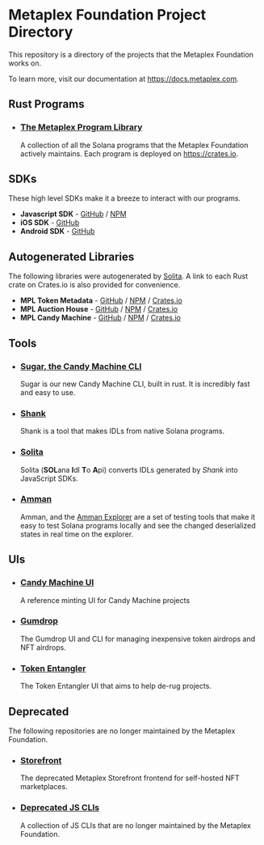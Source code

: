 # Metaplex Foundation Project Directory
This repository is a directory of the projects that the Metaplex Foundation works on. 

To learn more, visit our documentation at https://docs.metaplex.com.

## Rust Programs
- ### [The Metaplex Program Library](https://github.com/metaplex-foundation/metaplex-program-library)
  A collection of all the Solana programs that the Metaplex Foundation actively maintains. Each program is deployed on https://crates.io.


## SDKs
These high level SDKs make it a breeze to interact with our programs.
- **Javascript SDK** - [GitHub](https://github.com/metaplex-foundation/js) / [NPM](https://www.npmjs.com/package/@metaplex-foundation/js)
- **iOS SDK** - [GitHub](https://github.com/metaplex-foundation/metaplex-ios)
- **Android SDK** - [GitHub](https://github.com/metaplex-foundation/metaplex-android)

## Autogenerated Libraries
The following libraries were autogenerated by [Solita](#Solita). A link to each Rust crate on Crates.io is also provided for convenience. 
- **MPL Token Metadata** - [GitHub](https://github.com/metaplex-foundation/metaplex-program-library/tree/master/token-metadata/js) / [NPM](https://www.npmjs.com/package/@metaplex-foundation/mpl-token-metadata) / [Crates.io](https://crates.io/crates/mpl-token-metadata)
- **MPL Auction House** - [GitHub](https://github.com/metaplex-foundation/metaplex-program-library/tree/master/auction-house/js) / [NPM](https://www.npmjs.com/package/@metaplex-foundation/mpl-auction-house) / [Crates.io](https://crates.io/crates/mpl-auction-house)
- **MPL Candy Machine** - [GitHub](https://github.com/metaplex-foundation/metaplex-program-library/tree/master/candy-machine/js) / [NPM](https://www.npmjs.com/package/@metaplex-foundation/mpl-candy-machine) / [Crates.io](https://crates.io/crates/mpl-candy-machine)

## Tools
- ### [Sugar, the Candy Machine CLI](https://github.com/metaplex-foundation/sugar) 
  Sugar is our new Candy Machine CLI, built in rust. It is incredibly fast and easy to use.

- ### [Shank](https://github.com/metaplex-foundation/shank)
  Shank is a tool that makes IDLs from native Solana programs.

<div id="Solita"></div>

- ### [Solita](https://github.com/metaplex-foundation/solita)
  Solita (**SOL**ana **I**dl **T**o **A**pi) converts IDLs generated by *Shank* into JavaScript SDKs.

- ### [Amman](https://github.com/metaplex-foundation/amman)
  Amman, and the [Amman Explorer](https://github.com/metaplex-foundation/amman-explorer) are a set of testing tools that make it easy to test Solana programs locally and see the changed deserialized states in real time on the explorer.

## UIs
- ### [Candy Machine UI](https://github.com/metaplex-foundation/candy-machine-ui)
  A reference minting UI for Candy Machine projects

- ### [Gumdrop](https://github.com/metaplex-foundation/gumdrop)
  The Gumdrop UI and CLI for managing inexpensive token airdrops and NFT airdrops.

- ### [Token Entangler](https://github.com/metaplex-foundation/token-entangler-ui)
  The Token Entangler UI that aims to help de-rug projects.


## Deprecated 
The following repositories are no longer maintained by the Metaplex Foundation.
- ### [Storefront](https://github.com/metaplex-foundation/storefront-deprecated)
  The deprecated Metaplex Storefront frontend for self-hosted NFT marketplaces.

- ### [Deprecated JS CLIs](https://github.com/metaplex-foundation/clis-deprecated)
  A collection of JS CLIs that are no longer maintained by the Metaplex Foundation.